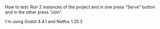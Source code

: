How to test:
Run 2 instances of the project and in one press "Serve" button and in the other press "Join".

I'm using Godot 4.4.1 and Netfox 1.25.3
